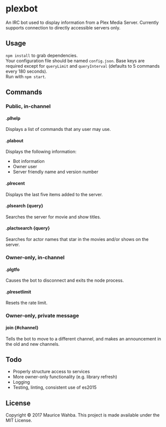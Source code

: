 plexbot
===========

An IRC bot used to display information from a Plex Media Server.
Currently supports connection to directly accessible servers only.

## Usage
`npm install` to grab dependencies.  
Your configuration file should be named `config.json`.
Base keys are required except for `queryLimit` and `queryInterval` (defaults to 5 commands every 180 seconds).  
Run with `npm start`.

## Commands

### Public, in-channel

#### .plhelp
Displays a list of commands that any user may use.

#### .plabout
Displays the following information:
* Bot information
* Owner user
* Server friendly name and version number

#### .plrecent
Displays the last five items added to the server.

#### .plsearch {query}
Searches the server for movie and show titles.

#### .plactsearch {query}
Searches for actor names that star in the movies and/or shows on the server.

### Owner-only, in-channel
#### .plgtfo
Causes the bot to disconnect and exits the node process.

#### .plresetlimit
Resets the rate limit.

### Owner-only, private message
#### join {#channel}
Tells the bot to move to a different channel, and makes an announcement in the old and new channels.

## Todo
* Properly structure access to services
* More owner-only functionality (e.g. library refresh)
* Logging
* Testing, linting, consistent use of es2015

## License
Copyright &copy; 2017 Maurice Wahba.
This project is made available under the MIT License.